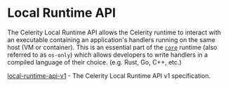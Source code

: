 # Local Runtime API

The Celerity Local Runtime API allows the Celerity runtime to interact with an executable containing an application's handlers running on the same host (VM or container).
This is an essential part of the [`core`](../../../../apps/runtime/core/ARCHITECTURE_OVERVIEW.md) runtime (also referred to as `os-only`) which allows developers to write handlers in a compiled language of their choice. (e.g. Rust, Go, C++, etc.)

[local-runtime-api-v1](./local-runtime-api-v1.yaml) - The Celerity Local Runtime API v1 specification.
